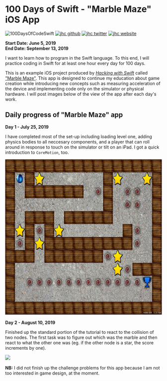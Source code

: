 # 100 Days of Swift - "Marble Maze" iOS App

![100DaysOfCodeSwift](https://img.shields.io/badge/100DaysOfCode-Swift-FA7343.svg?style=flat&logo=swift)
[![jhc github](https://img.shields.io/badge/GitHub-jhrcook-lightgrey.svg?style=flat&logo=github)](https://github.com/jhrcook)
[![jhc twitter](https://img.shields.io/badge/Twitter-Joshua_Cook-00aced.svg?style=flat&logo=twitter)](https://twitter.com/JoshDoesa)
[![jhc website](https://img.shields.io/badge/Website-Joshua_Cook-5087B2.svg?style=flat&logo=telegram)](https://joshuacook.netlify.com)

**Start Date: June 5, 2019  
End Date: September 13, 2019**

I want to learn how to program in the Swift language. To this end, I will practice coding in Swift for at least one hour every day for 100 days.

This is an example iOS project produced by [*Hacking with Swift*](https://www.hackingwithswift.com/read) called ["Marble Maze"](https://www.hackingwithswift.com/read/26/overview). This app is designed to continue my education about game creation while introducing new concepts such as measuring acceleration of the device and implementing code only on the simulator or physical hardware. I will post images below of the view of the app after each day's work.

## Daily progress of "Marble Maze" app

**Day 1 - July 25, 2019**

I have completed most of the set-up including loading level one, adding physics bodies to all neccesary components, and a player that can roll around in response to touch on the simulator or tilt on an iPad. I got a quick introduction to `CoreMotion`, too.

<img src="progress_screenshots/Simulator Screen Shot - iPad (5th generation) - 2019-07-29 at 07.42.09.png" height="500"/>

**Day 2 - August 10, 2019**

Finished up the standard portion of the tutorial to react to the collision of two nodes. The first task was to figure out which was the marble and then react to what the other one was (eg. if the other node is a star, the score increments by one).

<img src="progress_screenshots/ezgif.com-video-to-gif.gif" height="500"/>

**NB:** I did not finish up the challenge problems for this app because I am not too interested in game design, at the moment.
